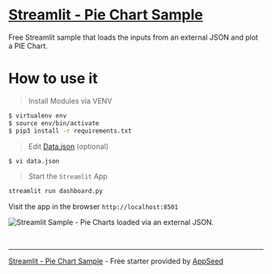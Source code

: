 # [Streamlit - Pie Chart Sample](https://github.com/app-generator/sample-streamlit)

Free Streamlit sample that loads the inputs from an external JSON and plot a PIE Chart. 

# How to use it 

> Install Modules via VENV 

```bash
$ virtualenv env
$ source env/bin/activate
$ pip3 install -r requirements.txt 
```

> Edit [Data.json](./data.json) (optional)

```bash
$ vi data.json
```

> Start the `Streamlit` App

```bash
streamlit run dashboard.py
```

Visit the app in the browser `http://localhost:8501`

![Streamlit Sample - Pie Charts loaded via an external JSON.](https://github-production-user-asset-6210df.s3.amazonaws.com/51070104/281136073-2884fb15-d078-4cb2-852c-d937b01edeae.jpg)

<br />

---
[Streamlit - Pie Chart Sample](https://github.com/app-generator/sample-streamlit) - Free starter provided by [AppSeed](https://appseed.us/)
